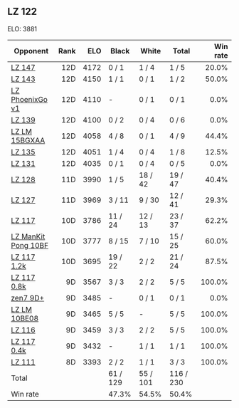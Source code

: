 ## LZ 122 ##

ELO: 3881

Opponent | Rank | ELO | Black | White | Total | Win rate
---------|-----:|----:|-------|-------|-------|-------:
[LZ 147](LZ%20147.md) | 12D | 4172 | 0 / 1 | 1 / 4 | 1 / 5 | 20.0%
[LZ 143](LZ%20143.md) | 12D | 4150 | 1 / 1 | 0 / 1 | 1 / 2 | 50.0%
[LZ PhoenixGo v1](LZ%20PhoenixGo%20v1.md) | 12D | 4110 | - | 0 / 1 | 0 / 1 | 0.0%
[LZ 139](LZ%20139.md) | 12D | 4100 | 0 / 2 | 0 / 4 | 0 / 6 | 0.0%
[LZ LM 15BGXAA](LZ%20LM%2015BGXAA.md) | 12D | 4058 | 4 / 8 | 0 / 1 | 4 / 9 | 44.4%
[LZ 135](LZ%20135.md) | 12D | 4051 | 1 / 4 | 0 / 4 | 1 / 8 | 12.5%
[LZ 131](LZ%20131.md) | 12D | 4035 | 0 / 1 | 0 / 4 | 0 / 5 | 0.0%
[LZ 128](LZ%20128.md) | 11D | 3990 | 1 / 5 | 18 / 42 | 19 / 47 | 40.4%
[LZ 127](LZ%20127.md) | 11D | 3969 | 3 / 11 | 9 / 30 | 12 / 41 | 29.3%
[LZ 117](LZ%20117.md) | 10D | 3786 | 11 / 24 | 12 / 13 | 23 / 37 | 62.2%
[LZ ManKit Pong 10BF](LZ%20ManKit%20Pong%2010BF.md) | 10D | 3777 | 8 / 15 | 7 / 10 | 15 / 25 | 60.0%
[LZ 117 1.2k](LZ%20117%201.2k.md) | 10D | 3695 | 19 / 22 | 2 / 2 | 21 / 24 | 87.5%
[LZ 117 0.8k](LZ%20117%200.8k.md) | 9D | 3567 | 3 / 3 | 2 / 2 | 5 / 5 | 100.0%
[zen7 9D+](zen7%209D+.md) | 9D | 3485 | - | 0 / 1 | 0 / 1 | 0.0%
[LZ LM 10BE08](LZ%20LM%2010BE08.md) | 9D | 3465 | 5 / 5 | - | 5 / 5 | 100.0%
[LZ 116](LZ%20116.md) | 9D | 3459 | 3 / 3 | 2 / 2 | 5 / 5 | 100.0%
[LZ 117 0.4k](LZ%20117%200.4k.md) | 9D | 3432 | - | 1 / 1 | 1 / 1 | 100.0%
[LZ 111](LZ%20111.md) | 8D | 3393 | 2 / 2 | 1 / 1 | 3 / 3 | 100.0%
Total | | | 61 / 129 | 55 / 101 | 116 / 230 | 
Win rate| | | 47.3% | 54.5% | 50.4% | 
